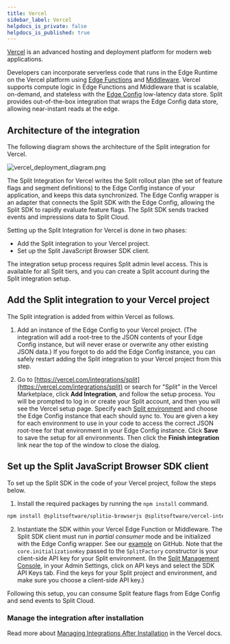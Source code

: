 ```yaml
---
title: Vercel
sidebar_label: Vercel
helpdocs_is_private: false
helpdocs_is_published: true
---
```


<p>
  <button hidden style={{borderRadius:'8px', border:'1px', fontFamily:'Courier New', fontWeight:'800', textAlign:'left'}}> help.split.io link: https://help.split.io/hc/en-us/articles/16469873148173-Vercel <br /> ✘ images still hosted on help.split.io </button>
</p>

[Vercel](https://vercel.com/) is an advanced hosting and deployment platform for modern web applications.

Developers can incorporate serverless code that runs in the Edge Runtime on the Vercel platform using [Edge Functions](https://vercel.com/docs/concepts/functions/edge-functions) and [Middleware](https://vercel.com/docs/concepts/functions/edge-middleware). Vercel supports compute logic in Edge Functions and Middleware that is scalable, on-demand, and stateless with the [Edge Config](https://vercel.com/docs/storage/edge-config) low-latency data store. Split provides out-of-the-box integration that wraps the Edge Config data store, allowing near-instant reads at the edge.

## Architecture of the integration

The following diagram shows the architecture of the Split integration for Vercel.

<p>
  <img src="https://help.split.io/hc/article_attachments/17938432737037" alt="vercel_deployment_diagram.png" />
</p>

The Split Integration for Vercel writes the Split rollout plan (the set of feature flags and segment definitions) to the Edge Config instance of your application, and keeps this data synchronized. The Edge Config wrapper is an adapter that connects the Split SDK with the Edge Config, allowing the Split SDK to rapidly evaluate feature flags. The Split SDK sends tracked events and impressions data to Split Cloud.

Setting up the Split Integration for Vercel is done in two phases:

* Add the Split integration to your Vercel project.
* Set up the Split JavaScript Browser SDK client.

The integration setup process requires Split admin level access. This is available for all Split tiers, and you can create a Split account during the Split integration setup.

## Add the Split integration to your Vercel project

The Split integration is added from within Vercel as follows.

1. Add an instance of the Edge Config to your Vercel project. (The integration will add a root-tree to the JSON contents of your Edge Config instance, but will never erase or overwrite any other existing JSON data.) If you forgot to do add the Edge Config instance, you can safely restart adding the Split integration to your Vercel project from this step.

2. Go to [https://vercel.com/integrations/split](https://vercel.com/integrations/split) or search for "Split" in the Vercel Marketplace, click **Add Integration**, and follow the setup process. You will be prompted to log in or create your Split account, and then you will see the Vercel setup page. Specify each [Split environment](https://help.split.io/hc/en-us/articles/360019915771-Environments) and choose the Edge Config instance that each should sync to. You are given a key for each environment to use in your code to access the correct JSON root-tree for that environment in your Edge Config instance. Click **Save** to save the setup for all environments. Then click the **Finish integration** link near the top of the window to close the dialog.

## Set up the Split JavaScript Browser SDK client

To set up the Split SDK in the code of your Vercel project, follow the steps below.

1. Install the required packages by running the `npm install` command.

```bash
npm install @splitsoftware/splitio-browserjs @splitsoftware/vercel-integration-utils @vercel/edge-config
```

2. Instantiate the SDK within your Vercel Edge Function or Middleware. The Split SDK client must run in _partial consumer_ mode and be initialized with the Edge Config wrapper. See our [example](https://github.com/splitio/vercel-integration-utils/tree/main/example/pages/api/get-treatment.js) on GitHub. Note that the `core.initializationKey` passed to the `SplitFactory` constructor is your client-side API key for your Split environment. (In the [Split Management Console](https://app.split.io), in your Admin Settings, click on API keys and select the SDK API Keys tab. Find the keys for your Split project and environment, and make sure you choose a client-side API key.)

Following this setup, you can consume Split feature flags from Edge Config and send events to Split Cloud.

### Manage the integration after installation

Read more about [Managing Integrations After Installation](https://vercel.com/docs/integrations/using-an-integration/manage-integration) in the Vercel docs.
